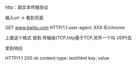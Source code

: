 http：超文本传输协议

输入url -> 看到页面

GET www.baidu.com HTTP/1.1
user-agent: XXX IE/chrome

上面这个格式 放到 传输层(TCP,http基于TCP,另外一个叫 UDP)去

拿到响应

HTTP/1.1 200 ok
content-type: text/html
key: value

